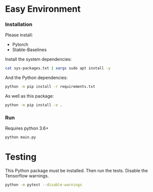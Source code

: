 # Easy Environment
### Installation
Please install:
* Pytorch
* Stable-Baselines

Install the system dependencies:
```bash
cat sys-packages.txt | xargs sudo apt install -y
```
And the Python dependencies:
```bash
python -m pip install -r requirements.txt
```
As well as this package:
```bash
python -m pip install -e .
```
### Run
Requires python 3.6+
```bash
python main.py
```
# Testing
This Python package must be installed. Then run the tests. Disable the Tensorflow warnings.
```bash
python -m pytest --disable-warnings
```